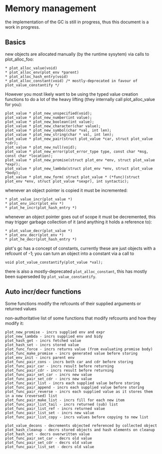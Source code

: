 Memory management
=================

the implementation of the GC is still in progress, thus this document is a work in progress.


Basics
----------

new objects are allocated manually (by the runtime sysytem) via calls to plot_alloc_foo:

    * plot_alloc_value(void)
    * plot_alloc_env(plot_env *parent)
    * plot_alloc_hash_entry(void)
    * plot_alloc_constant(void) /* mostly-deprecated in favour of plot_value_constantify */

However you most likely want to be using the typed value creation functions to do a lot of the heavy lifting
(they internally call plot_alloc_value for you):

    plot_value * plot_new_unspecified(void);
    plot_value * plot_new_number(int value);
    plot_value * plot_new_boolean(int value);
    plot_value * plot_new_character(char value);
    plot_value * plot_new_symbol(char *val, int len);
    plot_value * plot_new_string(char * val, int len);
    plot_value * plot_new_pair(struct plot_value *car, struct plot_value *cdr);
    plot_value * plot_new_null(void);
    plot_value * plot_new_error(plot_error_type type, const char *msg, const char *location);
    plot_value * plot_new_promise(struct plot_env *env, struct plot_value *expr);
    plot_value * plot_new_lambda(struct plot_env *env, struct plot_value *body);
    plot_value * plot_new_form( struct plot_value * (*func)(struct plot_env *env, struct plot_value *sexpr), int syntactic);

whenever an object pointer is copied it must be incremented:

    * plot_value_incr(plot_value *)
    * plot_env_incr(plot_env *)
    * plot_he_incr(plot_hash_entry *)

whenever an object pointer goes out of scope it must be decremented, this may
trigger garbage collection of it (and anything it holds a reference to):

    * plot_value_decr(plot_value *)
    * plot_env_decr(plot_env *)
    * plot_he_decr(plot_hash_entry *)

plot's gc has a concept of constants, currently these are just objects with a 
refcount of -1; you can turn an object into a constant via a call to

    void plot_value_constantify(plot_value *val);

there is also a mostly-deprecated `plot_alloc_constant`, this has mostly been superseded by `plot_value_constantify`.


Auto incr/decr functions
---------------------------
Some functions modify the refcounts of their supplied arguments or returned values

non-authoritative list of some functions that modify refcounts and how they modify it:

    plot_new_promise - incrs supplied env and expr
    plot_new_lambda - incrs supplied env and bidy
    plot_hash_get - incrs fetched value
    plot_hash_set - incrs stored value
    plot_func_force - incrs returns value (from evaluating promise body)
    plot_func_make_promise - incrs generated value before storing
    plot_env_init - incrs parent env
    plot_func_pair_cons - incrs both car and cdr before storing
    plot_func_pair_car - incrs result before returning
    plot_func_pair_cdr - incrs result before returning
    plot_func_pair_set_car - incrs new value
    plot_func_pair_set_cdr - incrs new value
    plot_func_pair_list - incrs each supplied value before storing
    plot_func_pair_append - incrs each supplied value before storing
    plot_func_pair_reverse - incrs each supplied value as it stores them in a new (reversed) list
    plot_func_pair_make_list - incrs fill for each new item
    plot_func_pair_list_tail - incrs returned (sub) list
    plot_func_pair_list_ref - incrs returned value
    plot_func_pair_list_set - incrs new value
    plot_func_pair_list_copy - incrs values before copying to new list

    plot_value_decons - decrements objected referenced by collected object
    plot_hash_cleanup - decrs stored objects and hash elements on cleanup
    plot_hash_set - decrs overwritten value
    plot_func_pair_set_car - decrs old value
    plot_func_pair_set_cdr - decrs old value
    plot_func_pair_list_set - decrs old value


